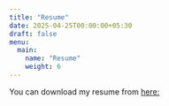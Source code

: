 ```yaml
---
title: "Resume"
date: 2025-04-25T00:00:00+05:30
draft: false
menu:
  main:
    name: "Resume"
    weight: 6
---
```


You can download my resume from [here:](/resume.pdf)

